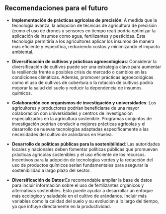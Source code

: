##  Recomendaciones para el futuro

- **Implementación de prácticas agrícolas de precisión**: A medida que la tecnología avanza, la adopción de técnicas de agricultura de precisión (como el uso de drones y sensores en tiempo real) podría optimizar la aplicación de insumos como agua, fertilizantes y pesticidas. Esta tecnología permitiría a los agricultores aplicar los insumos de manera más eficiente y específica, reduciendo costos y minimizando el impacto ambiental.
  
- **Diversificación de cultivos y prácticas agroecológicas**: Considerar la diversificación de cultivos puede ser una estrategia clave para aumentar la resiliencia frente a posibles crisis de mercado o cambios en las condiciones climáticas. Además, promover prácticas agroecológicas como el uso de cultivos de cobertura o la rotación de cultivos podría mejorar la salud del suelo y reducir la dependencia de insumos químicos.

- **Colaboración con organismos de investigación y universidades**: Los agricultores y productores podrían beneficiarse de una mayor colaboración con universidades y centros de investigación especializados en la agricultura sostenible. Programas conjuntos de investigación podrían conducir a mejores prácticas agrícolas y el desarrollo de nuevas tecnologías adaptadas específicamente a las necesidades del cultivo de arándanos en Huelva.

- **Desarrollo de políticas públicas para la sostenibilidad**: Las autoridades locales y nacionales deben fomentar políticas públicas que promuevan prácticas agrícolas sostenibles y el uso eficiente de los recursos. Incentivos para la adopción de tecnologías verdes y la reducción del uso de productos químicos serían fundamentales para asegurar la sostenibilidad a largo plazo del sector.

 - **Diversificación de Datos**:Es recomendable ampliar la base de datos para incluir información sobre el uso de fertilizantes orgánicos y alternativas sostenibles. Esto puede ayudar a desarrollar un enfoque más ecológico y saludable en el cultivo de arándanos.
Incluir más variables como la calidad del suelo y su evolución a lo largo del tiempo, ya que influye directamente en la productividad.

